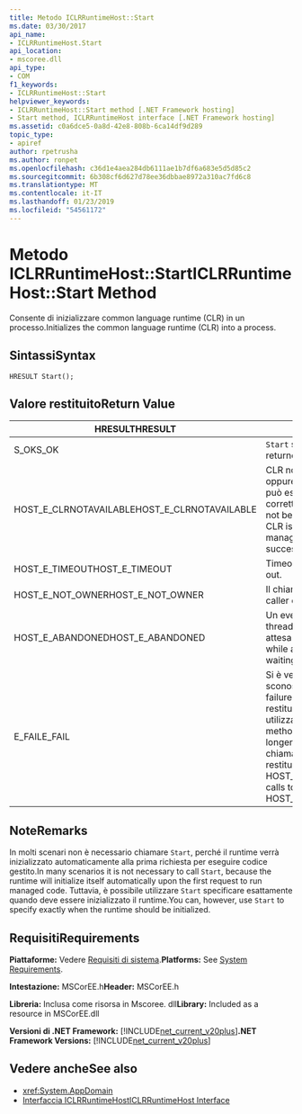 ```yaml
---
title: Metodo ICLRRuntimeHost::Start
ms.date: 03/30/2017
api_name:
- ICLRRuntimeHost.Start
api_location:
- mscoree.dll
api_type:
- COM
f1_keywords:
- ICLRRuntimeHost::Start
helpviewer_keywords:
- ICLRRuntimeHost::Start method [.NET Framework hosting]
- Start method, ICLRRuntimeHost interface [.NET Framework hosting]
ms.assetid: c0a6dce5-0a8d-42e8-808b-6ca14df9d289
topic_type:
- apiref
author: rpetrusha
ms.author: ronpet
ms.openlocfilehash: c36d1e4aea284db6111ae1b7df6a683e5d5d85c2
ms.sourcegitcommit: 6b308cf6d627d78ee36dbbae8972a310ac7fd6c8
ms.translationtype: MT
ms.contentlocale: it-IT
ms.lasthandoff: 01/23/2019
ms.locfileid: "54561172"
---
```

# <a name="iclrruntimehoststart-method"></a><span data-ttu-id="3e5f3-102">Metodo ICLRRuntimeHost::Start</span><span class="sxs-lookup"><span data-stu-id="3e5f3-102">ICLRRuntimeHost::Start Method</span></span>
<span data-ttu-id="3e5f3-103">Consente di inizializzare common language runtime (CLR) in un processo.</span><span class="sxs-lookup"><span data-stu-id="3e5f3-103">Initializes the common language runtime (CLR) into a process.</span></span>  
  
## <a name="syntax"></a><span data-ttu-id="3e5f3-104">Sintassi</span><span class="sxs-lookup"><span data-stu-id="3e5f3-104">Syntax</span></span>  
  
```  
HRESULT Start();  
```  
  
## <a name="return-value"></a><span data-ttu-id="3e5f3-105">Valore restituito</span><span class="sxs-lookup"><span data-stu-id="3e5f3-105">Return Value</span></span>  
  
|<span data-ttu-id="3e5f3-106">HRESULT</span><span class="sxs-lookup"><span data-stu-id="3e5f3-106">HRESULT</span></span>|<span data-ttu-id="3e5f3-107">Descrizione</span><span class="sxs-lookup"><span data-stu-id="3e5f3-107">Description</span></span>|  
|-------------|-----------------|  
|<span data-ttu-id="3e5f3-108">S_OK</span><span class="sxs-lookup"><span data-stu-id="3e5f3-108">S_OK</span></span>|<span data-ttu-id="3e5f3-109">`Start` stato restituito correttamente.</span><span class="sxs-lookup"><span data-stu-id="3e5f3-109">`Start` returned successfully.</span></span>|  
|<span data-ttu-id="3e5f3-110">HOST_E_CLRNOTAVAILABLE</span><span class="sxs-lookup"><span data-stu-id="3e5f3-110">HOST_E_CLRNOTAVAILABLE</span></span>|<span data-ttu-id="3e5f3-111">CLR non è stato caricato in un processo oppure si trova in uno stato in cui non può eseguire codice gestito o elaborare correttamente la chiamata.</span><span class="sxs-lookup"><span data-stu-id="3e5f3-111">The CLR has not been loaded into a process, or the CLR is in a state in which it cannot run managed code or process the call successfully.</span></span>|  
|<span data-ttu-id="3e5f3-112">HOST_E_TIMEOUT</span><span class="sxs-lookup"><span data-stu-id="3e5f3-112">HOST_E_TIMEOUT</span></span>|<span data-ttu-id="3e5f3-113">Timeout della chiamata.</span><span class="sxs-lookup"><span data-stu-id="3e5f3-113">The call timed out.</span></span>|  
|<span data-ttu-id="3e5f3-114">HOST_E_NOT_OWNER</span><span class="sxs-lookup"><span data-stu-id="3e5f3-114">HOST_E_NOT_OWNER</span></span>|<span data-ttu-id="3e5f3-115">Il chiamante non possiede il blocco.</span><span class="sxs-lookup"><span data-stu-id="3e5f3-115">The caller does not own the lock.</span></span>|  
|<span data-ttu-id="3e5f3-116">HOST_E_ABANDONED</span><span class="sxs-lookup"><span data-stu-id="3e5f3-116">HOST_E_ABANDONED</span></span>|<span data-ttu-id="3e5f3-117">Un evento è stato annullato durante un thread bloccato o fiber è rimasta in attesa su di esso.</span><span class="sxs-lookup"><span data-stu-id="3e5f3-117">An event was canceled while a blocked thread or fiber was waiting on it.</span></span>|  
|<span data-ttu-id="3e5f3-118">E_FAIL</span><span class="sxs-lookup"><span data-stu-id="3e5f3-118">E_FAIL</span></span>|<span data-ttu-id="3e5f3-119">Si è verificato un errore irreversibile sconosciuto.</span><span class="sxs-lookup"><span data-stu-id="3e5f3-119">An unknown catastrophic failure occurred.</span></span> <span data-ttu-id="3e5f3-120">Se un metodo viene restituito E_FAIL, CLR non è più utilizzabile all'interno del processo.</span><span class="sxs-lookup"><span data-stu-id="3e5f3-120">If a method returns E_FAIL, the CLR is no longer usable within the process.</span></span> <span data-ttu-id="3e5f3-121">Le chiamate successive ai metodi di hosting restituiranno HOST_E_CLRNOTAVAILABLE.</span><span class="sxs-lookup"><span data-stu-id="3e5f3-121">Subsequent calls to hosting methods return HOST_E_CLRNOTAVAILABLE.</span></span>|  
  
## <a name="remarks"></a><span data-ttu-id="3e5f3-122">Note</span><span class="sxs-lookup"><span data-stu-id="3e5f3-122">Remarks</span></span>  
 <span data-ttu-id="3e5f3-123">In molti scenari non è necessario chiamare `Start`, perché il runtime verrà inizializzato automaticamente alla prima richiesta per eseguire codice gestito.</span><span class="sxs-lookup"><span data-stu-id="3e5f3-123">In many scenarios it is not necessary to call `Start`, because the runtime will initialize itself automatically upon the first request to run managed code.</span></span> <span data-ttu-id="3e5f3-124">Tuttavia, è possibile utilizzare `Start` specificare esattamente quando deve essere inizializzato il runtime.</span><span class="sxs-lookup"><span data-stu-id="3e5f3-124">You can, however, use `Start` to specify exactly when the runtime should be initialized.</span></span>  
  
## <a name="requirements"></a><span data-ttu-id="3e5f3-125">Requisiti</span><span class="sxs-lookup"><span data-stu-id="3e5f3-125">Requirements</span></span>  
 <span data-ttu-id="3e5f3-126">**Piattaforme:** Vedere [Requisiti di sistema](../../../../docs/framework/get-started/system-requirements.md).</span><span class="sxs-lookup"><span data-stu-id="3e5f3-126">**Platforms:** See [System Requirements](../../../../docs/framework/get-started/system-requirements.md).</span></span>  
  
 <span data-ttu-id="3e5f3-127">**Intestazione:** MSCorEE.h</span><span class="sxs-lookup"><span data-stu-id="3e5f3-127">**Header:** MSCorEE.h</span></span>  
  
 <span data-ttu-id="3e5f3-128">**Libreria:** Inclusa come risorsa in Mscoree. dll</span><span class="sxs-lookup"><span data-stu-id="3e5f3-128">**Library:** Included as a resource in MSCorEE.dll</span></span>  
  
 <span data-ttu-id="3e5f3-129">**Versioni di .NET Framework:** [!INCLUDE[net_current_v20plus](../../../../includes/net-current-v20plus-md.md)]</span><span class="sxs-lookup"><span data-stu-id="3e5f3-129">**.NET Framework Versions:** [!INCLUDE[net_current_v20plus](../../../../includes/net-current-v20plus-md.md)]</span></span>  
  
## <a name="see-also"></a><span data-ttu-id="3e5f3-130">Vedere anche</span><span class="sxs-lookup"><span data-stu-id="3e5f3-130">See also</span></span>
- <xref:System.AppDomain>
- [<span data-ttu-id="3e5f3-131">Interfaccia ICLRRuntimeHost</span><span class="sxs-lookup"><span data-stu-id="3e5f3-131">ICLRRuntimeHost Interface</span></span>](../../../../docs/framework/unmanaged-api/hosting/iclrruntimehost-interface.md)
